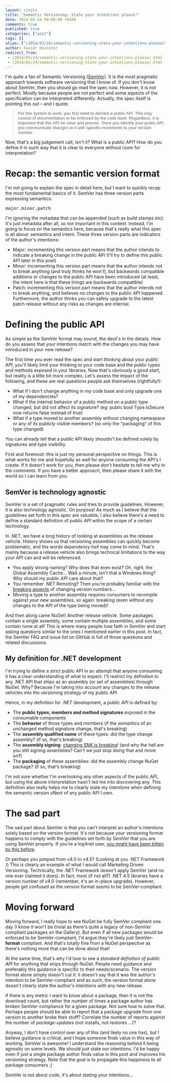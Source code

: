 ```yaml
---
layout: single
title: "Semantic Versioning: State your intentions please!"
date: 2014-03-24 00:00:00 +0100
comments: true
published: true
categories: ["post"]
tags: []
alias: ["/2014/03/24/semantic-versioning-state-your-intentions-please/"]
author: Xavier Decoster
redirect_from:
 - /2014/03/24/semantic-versioning-state-your-intentions-please/.html
 - /2014/03/24/semantic-versioning-state-your-intentions-please/.html
---
```

<p><p>I'm quite a fan of Semantic Versioning (<a href="http://www.semver.org">SemVer</a>). It is the most pragmatic approach towards software versioning that I know of. If you don't know about SemVer, then you should go read the spec now. However, it is not perfect. Mostly because people are not perfect and some aspects of the specification can be interpreted differently. Actually, the spec itself is pointing this out – and I quote:
</p>
<blockquote><p><span style="font-family:Arial; font-size:10pt">For this system to work, you first need to declare a public API. This may consist of documentation or be enforced by the code itself. Regardless, it is important that this API be clear and precise. Once you identify your public API, you communicate changes to it with specific increments to your version number.
</span></p>
</blockquote>
<p>Now, that's a big judgement call, isn't it? What is a public API? How do you define it in such way that it is clear to everyone without room for interpretation?
</p><h1>Recap: the semantic version format
</h1><p>I'm not going to explain the spec in detail here, but I want to quickly recap the most fundamental basics of it. SemVer has three version parts expressing semantics.
</p><p><pre>major.minor.patch</pre>
</p><p>I'm ignoring the metadata that can be appended (such as build stamps etc). It's just metadata after all, so not important in this context. Instead, I'm going to focus on the semantics here, because that's really what this spec is all about: semantics and intent. These three version parts are indicators of the author's intentions:
</p><ul><li>Major: incrementing this version part means that the author intends to indicate a breaking change in the public API (I'll try to define this public API later in this post)
</li><li>Minor: incrementing this version part means that the author intends not to break anything (and truly thinks he won't), but backwards compatible additions or changes to the public API have been introduced (at least, the intent here is that these things are backwards compatible)
</li><li>Patch: incrementing this version part means that the author intends not to break anything, and believes no changes to the public API happened. Furthermore, the author thinks you can safely upgrade to the latest patch release without any risks as changes are internal.
</li></ul><h1>Defining the public API
</h1><p>As simple as the SemVer format may sound, the devil's in the details. How do you assess that your intentions match with the changes you may have introduced in your new release?
</p><p>The first time you ever read the spec and start thinking about your <em>public API</em>, you'll likely limit your thinking to your code base and the public types and methods exposed in your libraries. Now that's obviously a good start, but reality is a little bit more complex. Let's assess the impact of the following, and these are real questions people ask themselves (rightfully!):
</p><ul><li>What if I don't change anything in my code base and only upgrade one of my dependencies?
</li><li>What if the internal behavior of a public method on a public type changed, but did not affect its signature? (eg: public bool Type.IsSecure now returns false instead of true)
</li><li>What if a type moved to another assembly without changing namespace or any of its publicly visible members? (so only the "packaging" of this type changed)
</li></ul><p>You can already tell that a <em>public API</em> likely shouldn't be defined solely by signatures and type visibility.
</p><p>First and foremost: this is just my personal perspective on things. This is what works for me and hopefully as well for anyone consuming the API's I create. If it doesn't work for you, then please don't hesitate to tell me why in the comments. If you have a better approach, then please share it with the world so I can learn from you.
</p><h2>SemVer is technology agnostic
</h2><p>SemVer is a set of pragmatic rules and tries to provide guidelines. However, it is also technology agnostic. On purpose! As much as I believe that the guidelines set forth in this spec are valuable, I also believe there's a need to define a standard definition of <em>public API</em> within the scope of a certain technology.
</p><p>In .NET, we have a long history of looking at assemblies as the release vehicle. History shows us that versioning assemblies can quickly become problematic, and the words <em>dependency hell</em> may come to mind. That's mainly because a release vehicle also brings technical limitations to the way your API can and will be referenced.
</p><ul><li>You apply strong naming? Why does that even exist? Oh, right, the Global Assembly Cache… Wait a minute, isn't that a Windows thing? Why should my <em>public API</em> care about that?
</li><li>You remember .NET Remoting? Then you're probably familiar with the <a href="http://msdn.microsoft.com/en-us/library/aa302331.aspx">breaking aspects</a> of changing version numbers...
</li><li>Moving a type to another assembly requires consumers to recompile against your new assemblies, so again: breaking (even without any changes to the API of the type being moved)!
</li></ul><p>And then along came NuGet! Another release vehicle. Some packages contain a single assembly, some contain multiple assemblies, and some contain none at all! This is where many people lose faith in SemVer and start asking questions similar to the ones I mentioned earlier in this post. In fact, the SemVer FAQ and issue list on GitHub is full of those questions and related discussions.
</p><h2>My definition for .NET development
</h2><p>I'm trying to define a strict public API in an attempt that anyone consuming it has a clear understanding of what to expect. I'll restrict my definition to any .NET API that ships as an assembly (or set of assemblies) through NuGet. Why? Because I'm taking into account any changes to the release vehicles into the versioning strategy of my public API.
</p><p>Hence, in my definition for .NET development, a <em>public API</em> is defined by:
</p><ul><li>The <strong>public types, members and method signatures</strong> exposed in the consumable components
</li><li>The <strong>behavior</strong> of those types and members (if the <em>semantics</em> of an unchanged method signature change, that's breaking)
</li><li>The <strong>assembly qualified name</strong> of these types: did the type change assembly? (if so, that's breaking)
</li><li>The <strong>assembly signing</strong>: <a href="http://haacked.com/archive/2012/02/16/changing-a-strong-name-is-a-major-breaking-change.aspx/">changing SNK is breaking</a>! (and why the hell are you still signing assemblies? Can't we just stop doing that and move on?)
</li><li>The <strong>packaging</strong> of these assemblies: did the assembly change NuGet package? (if so, that's breaking)
</li></ul><p>I'm not sure whether I'm overlooking any other aspects of the public API, but using the above interpretation hasn't led me into discovering any. This definition also really helps me to clearly state my <em>intentions</em> when defining the semantic version vNext of any public API I own.
</p><h1>The sad part
</h1><p>The sad part about SemVer is that you can't interpret an author's intentions solely based on the version format. It's not because your versioning format happens to comply with the guidelines set forth by SemVer that you are using SemVer properly. If you're a log4net user, <a href="http://www.wiktorzychla.com/2012/03/pathetic-breaking-change-between.html">you might have been bitten by this before</a>.
</p><p>Or perhaps you jumped from v4.0 to v4.5? (Looking at you .NET Framework <span style="font-family:Wingdings">J</span>) This is clearly an example of what I would call Marketing Driven Versioning. Technically, the .NET Framework doesn't apply SemVer (and no one ever claimed it does). In fact, most (if not all?) .NET 4.5 libraries have a version number of v4.0 (remember, it's an in-place upgrade). However, people get confused as the version format <em>seems</em> to be SemVer-compliant.
</p><h1>Moving forward
</h1><p>Moving forward, I really hope to see NuGet be fully SemVer compliant one day (I know it won't be trivial as there's quite a legacy of non-SemVer compliant packages on the Gallery). But even if all new packages would be enforced to be SemVer-compliant, I'd argue they're likely just SemVer-<strong>format</strong> compliant. And that's totally fine from a NuGet perspective as there's nothing more that can be done about that!
</p><p>At the same time, that's why I'd love to see a <em>standard definition of public API</em> for anything that ships through NuGet. People need guidance and preferably this guidance is specific to their needs/scenario. The version format alone simply doesn't cut it: it doesn't say that it was the author's intention to be SemVer-compliant and as such, the version format alone doesn't clearly state the author's intentions with any new release.
</p><p>If there is any metric I want to know about a package, then it is not the download count, but rather the number of times a package author has broken SemVer-compliance for a given package. Not sure how to solve that. Perhaps people should be able to report that a package upgrade from one version to another broke their stuff? Correlate the number of reports against the number of <em>package-updates</em> (not installs, not restores …)?
</p><p>Anyway, I don't have control over any of this (and likely no one has), but I believe guidance is critical, and I hope someone finds value in this way of working. SemVer is awesome! I understand the reasoning behind it being agnostic on some levels. We should just state our intentions. I'd be happy even if just a single package author finds value in this post and improves his versioning strategy. Note that the goal is to propagate this happiness to all package consumers ;)</p></p>

<p>SemVer is not about code, it's about stating your intentions...</p>
